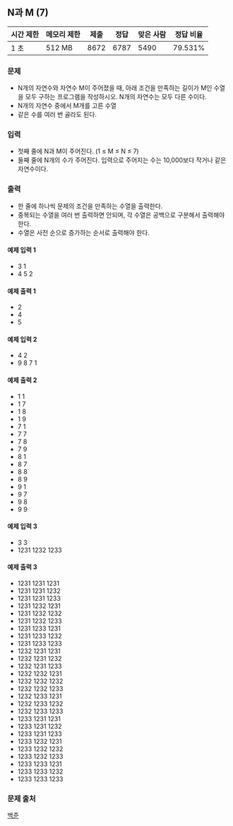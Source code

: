 ## N과 M (7)
 
|시간 제한|	메모리 제한|	제출|	정답|	맞은 사람|	정답 비율|
|---|---|---|---|---|---
|1 초|	512 MB|	8672|	6787|	5490|	79.531%|

### 문제
- N개의 자연수와 자연수 M이 주어졌을 때, 아래 조건을 만족하는 길이가 M인 수열을 모두 구하는 프로그램을 작성하시오. N개의 자연수는 모두 다른 수이다.
- N개의 자연수 중에서 M개를 고른 수열
- 같은 수를 여러 번 골라도 된다.

### 입력
- 첫째 줄에 N과 M이 주어진다. (1 ≤ M ≤ N ≤ 7)
- 둘째 줄에 N개의 수가 주어진다. 입력으로 주어지는 수는 10,000보다 작거나 같은 자연수이다.

### 출력
- 한 줄에 하나씩 문제의 조건을 만족하는 수열을 출력한다. 
- 중복되는 수열을 여러 번 출력하면 안되며, 각 수열은 공백으로 구분해서 출력해야 한다.
- 수열은 사전 순으로 증가하는 순서로 출력해야 한다.

#### 예제 입력 1 
- 3 1
- 4 5 2

#### 예제 출력 1 
- 2
- 4
- 5

#### 예제 입력 2 
- 4 2
- 9 8 7 1

#### 예제 출력 2 
- 1 1
- 1 7
- 1 8
- 1 9
- 7 1
- 7 7
- 7 8
- 7 9
- 8 1
- 8 7
- 8 8
- 8 9
- 9 1
- 9 7
- 9 8
- 9 9

#### 예제 입력 3 
- 3 3
- 1231 1232 1233

#### 예제 출력 3 
- 1231 1231 1231
- 1231 1231 1232
- 1231 1231 1233
- 1231 1232 1231
- 1231 1232 1232
- 1231 1232 1233
- 1231 1233 1231
- 1231 1233 1232
- 1231 1233 1233
- 1232 1231 1231
- 1232 1231 1232
- 1232 1231 1233
- 1232 1232 1231
- 1232 1232 1232
- 1232 1232 1233
- 1232 1233 1231
- 1232 1233 1232
- 1232 1233 1233
- 1233 1231 1231
- 1233 1231 1232
- 1233 1231 1233
- 1233 1232 1231
- 1233 1232 1232
- 1233 1232 1233
- 1233 1233 1231
- 1233 1233 1232
- 1233 1233 1233

### 문제 출처
[백준](https://www.acmicpc.net/problem/15656)